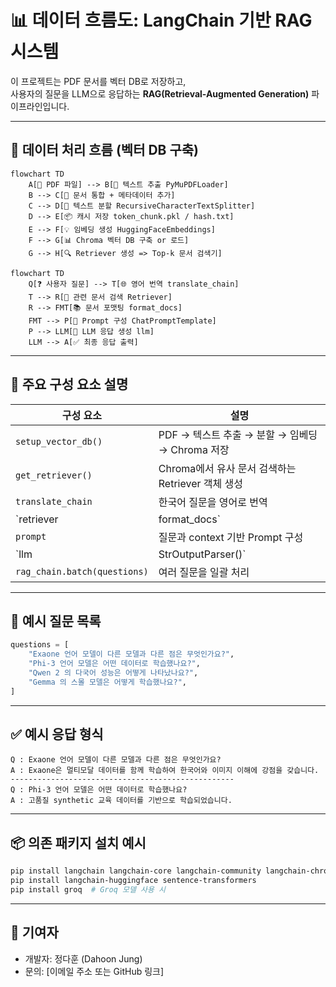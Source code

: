 # 📊 데이터 흐름도: LangChain 기반 RAG 시스템

이 프로젝트는 PDF 문서를 벡터 DB로 저장하고,  
사용자의 질문을 LLM으로 응답하는 **RAG(Retrieval-Augmented Generation)** 파이프라인입니다.

---

## 📂 데이터 처리 흐름 (벡터 DB 구축)
 

```mermaid
flowchart TD
    A[📂 PDF 파일] --> B[🧠 텍스트 추출 PyMuPDFLoader]
    B --> C[📄 문서 통합 + 메타데이터 추가]
    C --> D[🔪 텍스트 분할 RecursiveCharacterTextSplitter]
    D --> E[📦 캐시 저장 token_chunk.pkl / hash.txt]
    E --> F[💡 임베딩 생성 HuggingFaceEmbeddings]
    F --> G[📊 Chroma 벡터 DB 구축 or 로드]
    G --> H[🔍 Retriever 생성 => Top-k 문서 검색기]
```
```mermaid
flowchart TD
    Q[❓ 사용자 질문] --> T[🌐 영어 번역 translate_chain]
    T --> R[🔎 관련 문서 검색 Retriever]
    R --> FMT[📚 문서 포맷팅 format_docs]
    FMT --> P[📝 Prompt 구성 ChatPromptTemplate]
    P --> LLM[🤖 LLM 응답 생성 llm]
    LLM --> A[✅ 최종 응답 출력]
```


---

## 🧪 주요 구성 요소 설명

| 구성 요소 | 설명 |
|-----------|------|
| `setup_vector_db()` | PDF → 텍스트 추출 → 분할 → 임베딩 → Chroma 저장 |
| `get_retriever()` | Chroma에서 유사 문서 검색하는 Retriever 객체 생성 |
| `translate_chain` | 한국어 질문을 영어로 번역 |
| `retriever | format_docs` | 관련 문서 검색 후 문자열로 정리 |
| `prompt` | 질문과 context 기반 Prompt 구성 |
| `llm | StrOutputParser()` | LLM에 요청하고, 응답 파싱 |
| `rag_chain.batch(questions)` | 여러 질문을 일괄 처리 |

---

## 💬 예시 질문 목록

```python
questions = [
    "Exaone 언어 모델이 다른 모델과 다른 점은 무엇인가요?",
    "Phi-3 언어 모델은 어떤 데이터로 학습했나요?",
    "Qwen 2 의 다국어 성능은 어떻게 나타났나요?",
    "Gemma 의 스몰 모델은 어떻게 학습했나요?",
]
```

---

## ✅ 예시 응답 형식

```text
Q : Exaone 언어 모델이 다른 모델과 다른 점은 무엇인가요?
A : Exaone은 멀티모달 데이터를 함께 학습하여 한국어와 이미지 이해에 강점을 갖습니다.
--------------------------------------------------
Q : Phi-3 언어 모델은 어떤 데이터로 학습했나요?
A : 고품질 synthetic 교육 데이터를 기반으로 학습되었습니다.
```

---

## 📦 의존 패키지 설치 예시

```bash
pip install langchain langchain-core langchain-community langchain-chroma
pip install langchain-huggingface sentence-transformers
pip install groq  # Groq 모델 사용 시
```

 
---

## 🙌 기여자

- 개발자: 정다훈 (Dahoon Jung)
- 문의: [이메일 주소 또는 GitHub 링크]
